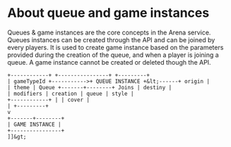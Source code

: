 About queue and game instances
===
Queues & game instances are the core concepts in the Arena service. Queues instances can be created through the API and can be joined by every players. It is used to create game instance based on the parameters provided during the creation of the queue, and when a player is joining a queue.
A game instance cannot be created or deleted though the API.
```
+------------+ +----------------+ +---------+
| gameTypeId +----------->+ QUEUE INSTANCE +&lt;------+ origin |
| theme | Queue +-------+--------+ Joins | destiny |
| modifiers | creation | queue | style |
+------------+ | | cover |
| +---------+
v
+-------+--------+
| GAME INSTANCE |
+----------------+
]]&gt;
```
